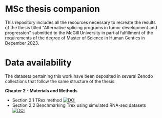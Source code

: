# MSc thesis companion

This repository includes all the resources necessary to recreate the results of the thesis titled "Alternative splicing programs in tumor development and progression" submitted to the McGill University in partial fulfillment of the requirements of the degree of Master of Science in Human Gentics in December 2023. 

# Data availability 

The datasets pertaining this work have been deposited in several Zenodo collections that follow the same structure of the thesis:

**Chapter 2 - Materials and Methods**
  * Section 2.1 TRex method [![DOI](https://zenodo.org/badge/DOI/10.5281/zenodo.10551879.svg)](https://doi.org/10.5281/zenodo.10551879)
  * Section 2.2 Benchmarking Trex using simulated RNA-seq datasets [![DOI](https://zenodo.org/badge/DOI/10.5281/zenodo.10551883.svg)](https://doi.org/10.5281/zenodo.10551883)
